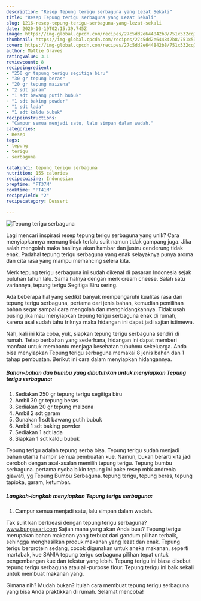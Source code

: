 ```yaml
---
description: "Resep Tepung terigu serbaguna yang Lezat Sekali"
title: "Resep Tepung terigu serbaguna yang Lezat Sekali"
slug: 1216-resep-tepung-terigu-serbaguna-yang-lezat-sekali
date: 2020-10-19T02:15:39.745Z
image: https://img-global.cpcdn.com/recipes/27c5dd2e644842b8/751x532cq70/tepung-terigu-serbaguna-foto-resep-utama.jpg
thumbnail: https://img-global.cpcdn.com/recipes/27c5dd2e644842b8/751x532cq70/tepung-terigu-serbaguna-foto-resep-utama.jpg
cover: https://img-global.cpcdn.com/recipes/27c5dd2e644842b8/751x532cq70/tepung-terigu-serbaguna-foto-resep-utama.jpg
author: Mattie Graves
ratingvalue: 3.1
reviewcount: 8
recipeingredient:
- "250 gr tepung terigu segitiga biru"
- "30 gr tepung beras"
- "20 gr tepung maizena"
- "2 sdt garam"
- "1 sdt bawang putih bubuk"
- "1 sdt baking powder"
- "1 sdt lada"
- "1 sdt kaldu bubuk"
recipeinstructions:
- "Campur semua menjadi satu, lalu simpan dalam wadah."
categories:
- Resep
tags:
- tepung
- terigu
- serbaguna

katakunci: tepung terigu serbaguna 
nutrition: 155 calories
recipecuisine: Indonesian
preptime: "PT37M"
cooktime: "PT41M"
recipeyield: "2"
recipecategory: Dessert

---
```



![Tepung terigu serbaguna](https://img-global.cpcdn.com/recipes/27c5dd2e644842b8/751x532cq70/tepung-terigu-serbaguna-foto-resep-utama.jpg)

Lagi mencari inspirasi resep tepung terigu serbaguna yang unik? Cara menyiapkannya memang tidak terlalu sulit namun tidak gampang juga. Jika salah mengolah maka hasilnya akan hambar dan justru cenderung tidak enak. Padahal tepung terigu serbaguna yang enak selayaknya punya aroma dan cita rasa yang mampu memancing selera kita.

Merk tepung terigu serbaguna ini sudah dikenal di pasaran Indonesia sejak puluhan tahun lalu. Sama halnya dengan merk cream cheese. Salah satu variannya, tepung terigu Segitiga Biru sering.

Ada beberapa hal yang sedikit banyak mempengaruhi kualitas rasa dari tepung terigu serbaguna, pertama dari jenis bahan, kemudian pemilihan bahan segar sampai cara mengolah dan menghidangkannya. Tidak usah pusing jika mau menyiapkan tepung terigu serbaguna enak di rumah, karena asal sudah tahu triknya maka hidangan ini dapat jadi sajian istimewa.


Nah, kali ini kita coba, yuk, siapkan tepung terigu serbaguna sendiri di rumah. Tetap berbahan yang sederhana, hidangan ini dapat memberi manfaat untuk membantu menjaga kesehatan tubuhmu sekeluarga. Anda bisa menyiapkan Tepung terigu serbaguna memakai 8 jenis bahan dan 1 tahap pembuatan. Berikut ini cara dalam menyiapkan hidangannya.

<!--inarticleads1-->

##### Bahan-bahan dan bumbu yang dibutuhkan untuk menyiapkan Tepung terigu serbaguna:

1. Sediakan 250 gr tepung terigu segitiga biru
1. Ambil 30 gr tepung beras
1. Sediakan 20 gr tepung maizena
1. Ambil 2 sdt garam
1. Gunakan 1 sdt bawang putih bubuk
1. Ambil 1 sdt baking powder
1. Sediakan 1 sdt lada
1. Siapkan 1 sdt kaldu bubuk


Tepung terigu adalah tepung serba bisa. Tepung terigu sudah menjadi bahan utama hampir semua pembuatan kue. Namun, bukan berarti kita jadi ceroboh dengan asal-asalan memilih tepung terigu. Tepung bumbu serbaguna. pertama nyoba bikin tepung ini pake resep mbk andrenia giawati, yg Tepung Bumbu Serbaguna. tepung terigu, tepung beras, tepung tapioka, garam, ketumbar. 

<!--inarticleads2-->

##### Langkah-langkah menyiapkan Tepung terigu serbaguna:

1. Campur semua menjadi satu, lalu simpan dalam wadah.


Tak sulit kan berkreasi dengan tepung terigu serbaguna? www.bungasari.com Sajian mana yang akan Anda buat? Tepung terigu merupakan bahan makanan yang terbuat dari gandum pilihan terbaik, sehingga menghasilkan produk makanan yang lezat dan enak. Tepung terigu berprotein sedang, cocok digunakan untuk aneka makanan, seperti martabak, kue SANIA tepung terigu serbaguna pilihan tepat untuk pengembangan kue dan tekstur yang lebih. Tepung terigu ini biasa disebut tepung terigu serbaguna atau all-purpose flour. Tepung terigu ini baik sekali untuk membuat makanan yang. 

Gimana nih? Mudah bukan? Itulah cara membuat tepung terigu serbaguna yang bisa Anda praktikkan di rumah. Selamat mencoba!

